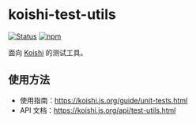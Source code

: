 # koishi-test-utils
 
[![Status](https://img.shields.io/github/workflow/status/koishijs/koishi/CI/master?style=flat-square)](https://github.com/koishijs/koishi/actions?query=workflow:CI)
[![npm](https://img.shields.io/npm/v/koishi-test-utils?style=flat-square)](https://www.npmjs.com/package/koishi-test-utils)

面向 [Koishi](https://www.npmjs.com/package/koishi) 的测试工具。

## 使用方法

- 使用指南：https://koishi.js.org/guide/unit-tests.html
- API 文档：https://koishi.js.org/api/test-utils.html

